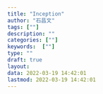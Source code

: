 ```yaml
---
title: "Inception"
author: "石昌文"
tags: [""]
description: ""
categories: [""]
keywords:  [""]
type: ""
draft: true
layout: 
data: 2022-03-19 14:42:01
lastmod: 2022-03-19 14:42:01
---
```

